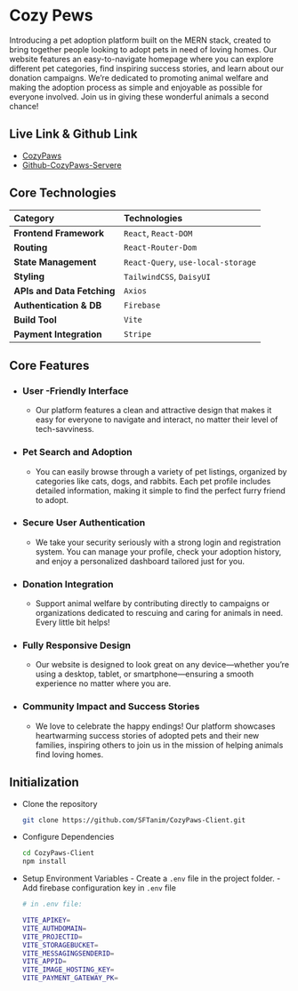 # Cozy Pews

Introducing a pet adoption platform built on the MERN stack, created to bring together people looking to adopt pets in need of loving homes. Our website features an easy-to-navigate homepage where you can explore different pet categories, find inspiring success stories, and learn about our donation campaigns. We’re dedicated to promoting animal welfare and making the adoption process as simple and enjoyable as possible for everyone involved. Join us in giving these wonderful animals a second chance!

## Live Link & Github Link

- [CozyPaws](https://bespoke-klepon-c7fe9f.netlify.app)
- [Github-CozyPaws-Servere](https://github.com/SFTanim/CozyPows-Server)

## Core Technologies

| **Category**               | **Technologies**                   |
| :------------------------- | :--------------------------------- |
| **Frontend Framework**     | `React`, `React-DOM`               |
| **Routing**                | `React-Router-Dom`                 |
| **State Management**       | `React-Query`, `use-local-storage` |
| **Styling**                | `TailwindCSS`, `DaisyUI`           |
| **APIs and Data Fetching** | `Axios`                            |
| **Authentication & DB**    | `Firebase`                         |
| **Build Tool**             | `Vite`                             |
| **Payment Integration**    | `Stripe`                           |


## Core Features

- ### User -Friendly Interface

  - Our platform features a clean and attractive design that makes it easy for everyone to navigate and interact, no matter their level of tech-savviness.

- ### Pet Search and Adoption

  - You can easily browse through a variety of pet listings, organized by categories like cats, dogs, and rabbits. Each pet profile includes detailed information, making it simple to find the perfect furry friend to adopt.

- ### Secure User Authentication

  - We take your security seriously with a strong login and registration system. You can manage your profile, check your adoption history, and enjoy a personalized dashboard tailored just for you.

- ### Donation Integration

  - Support animal welfare by contributing directly to campaigns or organizations dedicated to rescuing and caring for animals in need. Every little bit helps!

- ### Fully Responsive Design

  - Our website is designed to look great on any device—whether you’re using a desktop, tablet, or smartphone—ensuring a smooth experience no matter where you are.

- ### Community Impact and Success Stories
  - We love to celebrate the happy endings! Our platform showcases heartwarming success stories of adopted pets and their new families, inspiring others to join us in the mission of helping animals find loving homes.

## Initialization

- Clone the repository <br>
  ```bash
  git clone https://github.com/SFTanim/CozyPaws-Client.git
  ```
- Configure Dependencies
  ```bash
  cd CozyPaws-Client
  npm install
  ```
- Setup Environment Variables - Create a `.env` file in the project folder. - Add firebase configuration key in `.env` file

  ```bash
  # in .env file:

  VITE_APIKEY=
  VITE_AUTHDOMAIN=
  VITE_PROJECTID=
  VITE_STORAGEBUCKET=
  VITE_MESSAGINGSENDERID=
  VITE_APPID=
  VITE_IMAGE_HOSTING_KEY=
  VITE_PAYMENT_GATEWAY_PK=

  ```
